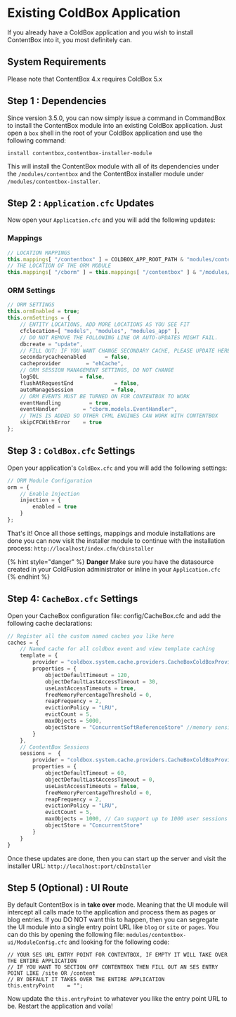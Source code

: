 # Existing ColdBox Application

If you already have a ColdBox application and you wish to install ContentBox into it, you most definitely can.

## System Requirements

Please note that ContentBox 4.x requires ColdBox 5.x

## Step 1 : Dependencies

Since version 3.5.0, you can now simply issue a command in CommandBox to install the ContentBox module into an existing ColdBox application. Just open a `box` shell in the root of your ColdBox application and use the following command:

```
install contentbox,contentbox-installer-module
```

This will install the ContentBox module with all of its dependencies under the `/modules/contentbox` and the ContentBox installer module under `/modules/contentbox-installer`.&#x20;

## Step 2 : `Application.cfc` Updates

Now open your `Application.cfc` and you will add the following updates:

### Mappings

```javascript
// LOCATION MAPPINGS
this.mappings[ "/contentbox" ] = COLDBOX_APP_ROOT_PATH & "modules/contentbox";
// THE LOCATION OF THE ORM MODULE
this.mappings[ "/cborm" ] = this.mappings[ "/contentbox" ] & "/modules/contentbox-deps/modules/cborm";
```

### ORM Settings

```javascript
// ORM SETTINGS
this.ormEnabled = true;
this.ormSettings = {
    // ENTITY LOCATIONS, ADD MORE LOCATIONS AS YOU SEE FIT
    cfclocation=[ "models", "modules", "modules_app" ],
    // DO NOT REMOVE THE FOLLOWING LINE OR AUTO-UPDATES MIGHT FAIL.
    dbcreate = "update",
    // FILL OUT: IF YOU WANT CHANGE SECONDARY CACHE, PLEASE UPDATE HERE
    secondarycacheenabled      = false,
    cacheprovider        = "ehCache",
    // ORM SESSION MANAGEMENT SETTINGS, DO NOT CHANGE
    logSQL             = false,
    flushAtRequestEnd             = false,
    autoManageSession            = false,
    // ORM EVENTS MUST BE TURNED ON FOR CONTENTBOX TO WORK
    eventHandling         = true,
    eventHandler        = "cborm.models.EventHandler",
    // THIS IS ADDED SO OTHER CFML ENGINES CAN WORK WITH CONTENTBOX
    skipCFCWithError    = true
};
```

## Step 3 : `ColdBox.cfc` Settings

Open your application's `ColdBox.cfc` and you will add the following settings:

```javascript
// ORM Module Configuration
orm = {
    // Enable Injection
    injection = {
        enabled = true
    }
};
```

That's it! Once all those settings, mappings and module installations are done you can now visit the installer module to continue with the installation process: `http://localhost/index.cfm/cbinstaller`

{% hint style="danger" %}
**Danger** Make sure you have the datasource created in your ColdFusion administrator or inline in your `Application.cfc`
{% endhint %}

## Step 4: `CacheBox.cfc` Settings

Open your CacheBox configuration file: config/CacheBox.cfc and add the following cache declarations:

```javascript
// Register all the custom named caches you like here
caches = {
    // Named cache for all coldbox event and view template caching
    template = {
        provider = "coldbox.system.cache.providers.CacheBoxColdBoxProvider",
        properties = {
            objectDefaultTimeout = 120,
            objectDefaultLastAccessTimeout = 30,
            useLastAccessTimeouts = true,
            freeMemoryPercentageThreshold = 0,
            reapFrequency = 2,
            evictionPolicy = "LRU",
            evictCount = 5,
            maxObjects = 5000,
            objectStore = "ConcurrentSoftReferenceStore" //memory sensitive
        }
    },
    // ContentBox Sessions
    sessions = 	{
        provider = "coldbox.system.cache.providers.CacheBoxColdBoxProvider",
        properties = {
            objectDefaultTimeout = 60,
            objectDefaultLastAccessTimeout = 0,
            useLastAccessTimeouts = false,
            freeMemoryPercentageThreshold = 0,
            reapFrequency = 2,
            evictionPolicy = "LRU",
            evictCount = 5,
            maxObjects = 1000, // Can support up to 1000 user sessions concurrently.  Modify if needed. 0 = unlimited
            objectStore = "ConcurrentStore"
        }
    }
}
```

Once these updates are done, then you can start up the server and visit the installer URL: `http://localhost:port/cbInstaller`

## Step 5 (Optional) : UI Route

By default ContentBox is in **take over** mode. Meaning that the UI module will intercept all calls made to the application and process them as pages or blog entries. If you DO NOT want this to happen, then you can segregate the UI module into a single entry point URL like `blog` or `site` or `pages`. You can do this by opening the following file: `modules/contentbox-ui/ModuleConfig.cfc` and looking for the following code:

```
// YOUR SES URL ENTRY POINT FOR CONTENTBOX, IF EMPTY IT WILL TAKE OVER THE ENTIRE APPLICATION
// IF YOU WANT TO SECTION OFF CONTENTBOX THEN FILL OUT AN SES ENTRY POINT LIKE /site OR /content
// BY DEFAULT IT TAKES OVER THE ENTIRE APPLICATION
this.entryPoint    = "";
```

Now update the `this.entryPoint` to whatever you like the entry point URL to be. Restart the application and voila!
